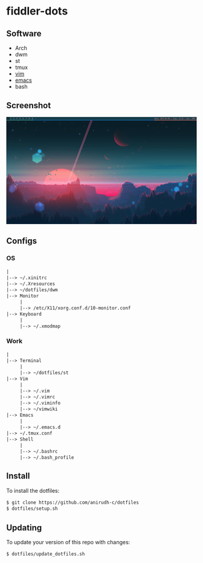 # fiddler-dots

## Software
* Arch
* dwm
* st
* tmux
* [vim](https://github.com/anirudh-c/fiddler-vim)
* [emacs](https://github.com/anirudh-c/fiddler-emacs)
* bash

## Screenshot
![scrot](https://github.com/Anirudh-C/dotfiles/blob/master/scrot.png)

## Configs
### OS
    |
    |--> ~/.xinitrc
    |--> ~/.Xresources
    |--> ~/dotfiles/dwm
    |--> Monitor
         |
         |--> /etc/X11/xorg.conf.d/10-monitor.conf
    |--> Keyboard
         |
         |--> ~/.xmodmap

### Work
    |
    |--> Terminal
         |
         |--> ~/dotfiles/st
    |--> Vim
         |
         |--> ~/.vim
         |--> ~/.vimrc
         |--> ~/.viminfo
         |--> ~/vimwiki
    |--> Emacs
         |
         |--> ~/.emacs.d
    |--> ~/.tmux.conf
    |--> Shell
         |
         |--> ~/.bashrc
         |--> ~/.bash_profile

## Install
To install the dotfiles:
```bash
$ git clone https://github.com/anirudh-c/dotfiles
$ dotfiles/setup.sh
```

## Updating
To update your version of this repo with changes:
```bash
$ dotfiles/update_dotfiles.sh
```
